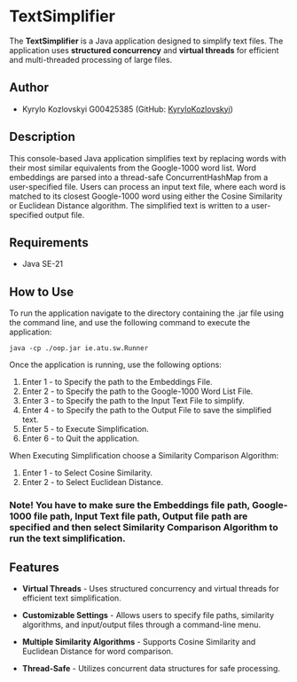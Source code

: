 # TextSimplifier

The **TextSimplifier** is a Java application designed to simplify text files. The application uses **structured concurrency** and **virtual threads** for efficient and multi-threaded processing of large files.

## Author

- Kyrylo Kozlovskyi G00425385 (GitHub: [KyryloKozlovskyi](https://github.com/KyryloKozlovskyi/TextSimplifier))

## Description 

This console-based Java application simplifies text by replacing words with their most similar equivalents from the Google-1000 word list. Word embeddings are parsed into a thread-safe ConcurrentHashMap from a user-specified file. Users can process an input text file, where each word is matched to its closest Google-1000 word using either the Cosine Similarity or Euclidean Distance algorithm. The simplified text is written to a user-specified output file.

## Requirements

- Java SE-21

## How to Use
To run the application navigate to the directory containing the .jar file using the command line, and use the following command to execute the application:
```
java -cp ./oop.jar ie.atu.sw.Runner
```

Once the application is running, use the following options:
1. Enter 1 - to Specify the path to the Embeddings File.
2. Enter 2 - to Specify the path to the Google-1000 Word List File.
3. Enter 3 - to Specify the path to the Input Text File to simplify.
4. Enter 4 - to Specify the path to the Output File to save the simplified text.
5. Enter 5 - to Execute Simplification.
6. Enter 6 - to Quit the application.
   
When Executing Simplification choose a Similarity Comparison Algorithm:
1. Enter 1 - to Select Cosine Similarity.
2. Enter 2 - to Select Euclidean Distance.

### Note! You have to make sure the Embeddings file path, Google-1000 file path, Input Text file path, Output file path are specified and then select Similarity Comparison Algorithm to run the text simplification.
   
## Features
- **Virtual Threads** - Uses structured concurrency and virtual threads for efficient text simplification.

- **Customizable Settings** - Allows users to specify file paths, similarity algorithms, and input/output files through a command-line menu.

- **Multiple Similarity Algorithms** - Supports Cosine Similarity and Euclidean Distance for word comparison.

- **Thread-Safe** - Utilizes concurrent data structures for safe processing.
